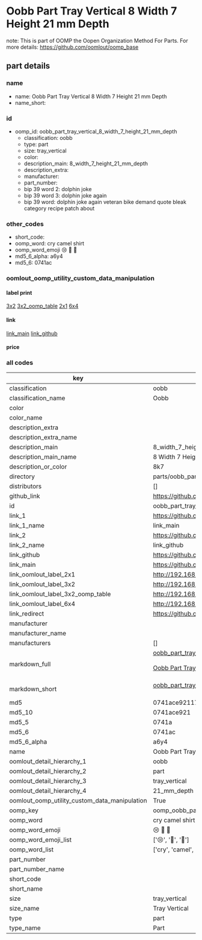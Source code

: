 # Oobb Part Tray Vertical 8 Width 7 Height 21 mm Depth  

note: This is part of OOMP the Oopen Organization Method For Parts. For more details: https://github.com/oomlout/oomp_base

##  part details
  







### name
* name: Oobb Part Tray Vertical 8 Width 7 Height 21 mm Depth
* name_short: 
### id
* oomp_id: oobb_part_tray_vertical_8_width_7_height_21_mm_depth
  * classification: oobb
  * type: part
  * size: tray_vertical
  * color: 
  * description_main: 8_width_7_height_21_mm_depth
  * description_extra: 
  * manufacturer: 
  * part_number: 
  * bip 39 word 2: dolphin joke
  * bip 39 word 3: dolphin joke again
  * bip 39 word: dolphin joke again veteran bike demand quote bleak category recipe patch about

### other_codes
* short_code: 
* oomp_word: cry camel shirt
* oomp_word_emoji :cry: :camel: :shirt:
* md5_6_alpha: a6y4
* md5_6: 0741ac






### oomlout_oomp_utility_custom_data_manipulation
#### label print
[3x2](http://192.168.1.245:1112/?label=oomp%20a6y4)
[3x2_oomp_table](http://192.168.1.108:1112/?label=oomp%20a6y4)
[2x1](http://192.168.1.242:1112/?label=oomp%20a6y4)
[6x4](http://192.168.1.55:1112/?label=oomp%20a6y4)    

#### link

[link_main](https://github.com/oomlout/oomlout_oomp_version_1_messy/tree/main/parts/oobb_part_tray_vertical_8_width_7_height_21_mm_depth) [link_github](https://github.com/oomlout/oomlout_oomp_version_1_messy/tree/main/parts/oobb_part_tray_vertical_8_width_7_height_21_mm_depth)                             

#### price







### all codes 
| key | value |  
| --- | --- |  
| classification | oobb |  
| classification_name | Oobb |  
| color |  |  
| color_name |  |  
| description_extra |  |  
| description_extra_name |  |  
| description_main | 8_width_7_height_21_mm_depth |  
| description_main_name | 8 Width 7 Height 21 mm Depth |  
| description_or_color | 8k7 |  
| directory | parts/oobb_part_tray_vertical_8_width_7_height_21_mm_depth |  
| distributors | [] |  
| github_link | https://github.com/oomlout/oomlout_oomp_part_src/tree/main/parts/oobb_part_tray_vertical_8_width_7_height_21_mm_depth |  
| id | oobb_part_tray_vertical_8_width_7_height_21_mm_depth |  
| link_1 | https://github.com/oomlout/oomlout_oomp_version_1_messy/tree/main/parts/oobb_part_tray_vertical_8_width_7_height_21_mm_depth |  
| link_1_name | link_main |  
| link_2 | https://github.com/oomlout/oomlout_oomp_version_1_messy/tree/main/parts/oobb_part_tray_vertical_8_width_7_height_21_mm_depth |  
| link_2_name | link_github |  
| link_github | https://github.com/oomlout/oomlout_oomp_version_1_messy/tree/main/parts/oobb_part_tray_vertical_8_width_7_height_21_mm_depth |  
| link_main | https://github.com/oomlout/oomlout_oomp_version_1_messy/tree/main/parts/oobb_part_tray_vertical_8_width_7_height_21_mm_depth |  
| link_oomlout_label_2x1 | http://192.168.1.242:1112/?label=oomp%20a6y4 |  
| link_oomlout_label_3x2 | http://192.168.1.245:1112/?label=oomp%20a6y4 |  
| link_oomlout_label_3x2_oomp_table | http://192.168.1.108:1112/?label=oomp%20a6y4 |  
| link_oomlout_label_6x4 | http://192.168.1.55:1112/?label=oomp%20a6y4 |  
| link_redirect | https://github.com/oomlout/oomlout_oomp_version_1_messy/tree/main/parts/oobb_part_tray_vertical_8_width_7_height_21_mm_depth |  
| manufacturer |  |  
| manufacturer_name |  |  
| manufacturers | [] |  
| markdown_full | [oobb_part_tray_vertical_8_width_7_height_21_mm_depth](none)<br>[](none)<br>[Oobb Part Tray Vertical 8 Width 7 Height 21 Mm Depth](none)<br><br> |  
| markdown_short | [oobb_part_tray_vertical_8_width_7_height_21_mm_depth](none)<br><br> |  
| md5 | 0741ace921179600e88b1f32095e1206 |  
| md5_10 | 0741ace921 |  
| md5_5 | 0741a |  
| md5_6 | 0741ac |  
| md5_6_alpha | a6y4 |  
| name | Oobb Part Tray Vertical 8 Width 7 Height 21 mm Depth |  
| oomlout_detail_hierarchy_1 | oobb |  
| oomlout_detail_hierarchy_2 | part |  
| oomlout_detail_hierarchy_3 | tray_vertical |  
| oomlout_detail_hierarchy_4 | 21_mm_depth |  
| oomlout_oomp_utility_custom_data_manipulation | True |  
| oomp_key | oomp_oobb_part_tray_vertical_8_width_7_height_21_mm_depth |  
| oomp_word | cry camel shirt |  
| oomp_word_emoji | :cry: :camel: :shirt: |  
| oomp_word_emoji_list | [':cry:', ':camel:', ':shirt:'] |  
| oomp_word_list | ['cry', 'camel', 'shirt'] |  
| part_number |  |  
| part_number_name |  |  
| short_code |  |  
| short_name |  |  
| size | tray_vertical |  
| size_name | Tray Vertical |  
| type | part |  
| type_name | Part |  
